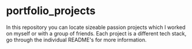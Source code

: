 # portfolio_projects

In this repository you can locate sizeable passion projects which I worked on myself or with a group of friends. 
Each project is a different tech stack, go through the individual README's for more information.
